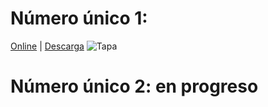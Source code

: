 # Número único 1:
[Online](https://drive.google.com/file/d/1Zi4r2KV-AM9SGMFoq0OExVqu1-_euy35/view?usp=sharing) | [Descarga](https://drive.google.com/file/d/1N7y8iZT06K3sH-FfFHqeMFu8xnZKHzgA/view?usp=sharing)
![Tapa](https://raw.githubusercontent.com/zne21/zne21.github.io/main/assets/n1.png)

# **Número único 2: en progreso**
